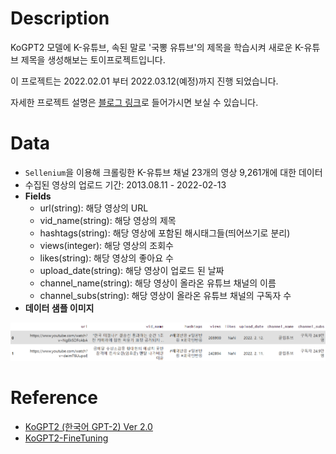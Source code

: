 # Description

KoGPT2 모델에 K-유튜브, 속된 말로 '국뽕 유튜브'의 제목을 학습시켜 새로운 K-유튜브 제목을 생성해보는 토이프로젝트입니다.

이 프로젝트는 2022.02.01 부터 2022.03.12(예정)까지 진행 되었습니다.

자세한 프로젝트 설명은 [블로그 링크](https://littledatascientist.tistory.com/92?category=981840)로 들어가시면 보실 수 있습니다.

# Data

-  `Sellenium`을 이용해 크롤링한 K-유튜브 채널 23개의 영상 9,261개에 대한 데이터
- 수집된 영상의 업로드 기간: 2013.08.11 - 2022-02-13
- __Fields__
  - url(string): 해당 영상의 URL
  - vid_name(string): 해당 영상의 제목
  - hashtags(string): 해당 영상에 포함된 해시태그들(띄어쓰기로 분리)
  - views(integer): 해당 영상의 조회수
  - likes(string): 해당 영상의 좋아요 수
  - upload_date(string): 해당 영상이 업로드 된 날짜
  - channel_name(string): 해당 영상이 올라온 유튜브 채널의 이름
  - channel_subs(string): 해당 영상이 올라온 유튜브 채널의 구독자 수
- __데이터 샘플 이미지__

![데이터 샘플](https://github.com/kimseokwu/K-youtube-generator/blob/main/image/data_example.png?raw=true)

# Reference

- [KoGPT2 (한국어 GPT-2) Ver 2.0](https://github.com/SKT-AI/KoGPT2)
- [KoGPT2-FineTuning](https://github.com/gyunggyung/KoGPT2-FineTuning)
